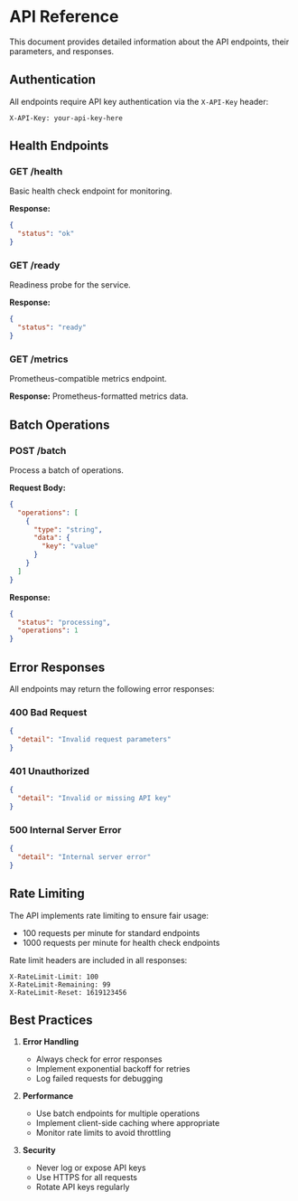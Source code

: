 # API Reference

This document provides detailed information about the API endpoints, their parameters, and responses.

## Authentication

All endpoints require API key authentication via the `X-API-Key` header:

```http
X-API-Key: your-api-key-here
```

## Health Endpoints

### GET /health

Basic health check endpoint for monitoring.

**Response:**

```json
{
  "status": "ok"
}
```

### GET /ready

Readiness probe for the service.

**Response:**

```json
{
  "status": "ready"
}
```

### GET /metrics

Prometheus-compatible metrics endpoint.

**Response:**
Prometheus-formatted metrics data.

## Batch Operations

### POST /batch

Process a batch of operations.

**Request Body:**

```json
{
  "operations": [
    {
      "type": "string",
      "data": {
        "key": "value"
      }
    }
  ]
}
```

**Response:**

```json
{
  "status": "processing",
  "operations": 1
}
```

## Error Responses

All endpoints may return the following error responses:

### 400 Bad Request

```json
{
  "detail": "Invalid request parameters"
}
```

### 401 Unauthorized

```json
{
  "detail": "Invalid or missing API key"
}
```

### 500 Internal Server Error

```json
{
  "detail": "Internal server error"
}
```

## Rate Limiting

The API implements rate limiting to ensure fair usage:

- 100 requests per minute for standard endpoints
- 1000 requests per minute for health check endpoints

Rate limit headers are included in all responses:

```http
X-RateLimit-Limit: 100
X-RateLimit-Remaining: 99
X-RateLimit-Reset: 1619123456
```

## Best Practices

1. **Error Handling**

   - Always check for error responses
   - Implement exponential backoff for retries
   - Log failed requests for debugging

2. **Performance**

   - Use batch endpoints for multiple operations
   - Implement client-side caching where appropriate
   - Monitor rate limits to avoid throttling

3. **Security**
   - Never log or expose API keys
   - Use HTTPS for all requests
   - Rotate API keys regularly

